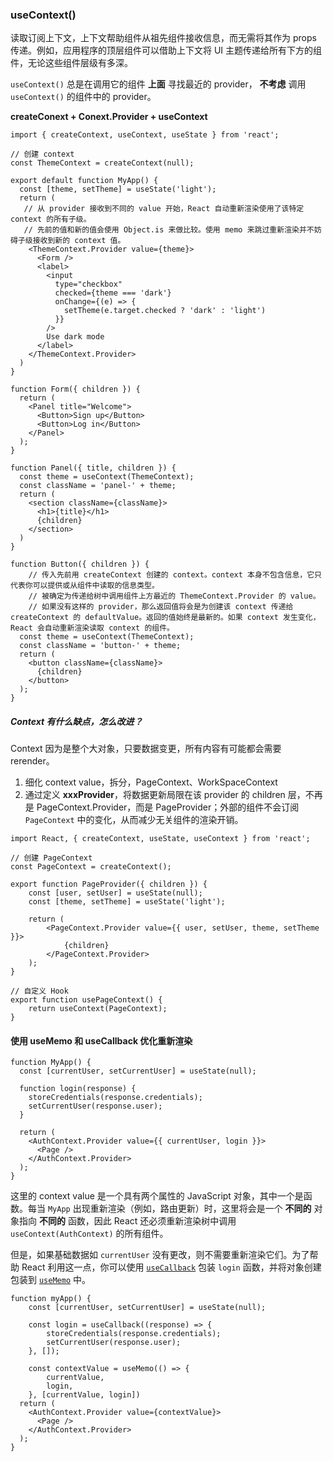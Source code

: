### useContext()

读取订阅上下文，上下文帮助组件从祖先组件接收信息，而无需将其作为 props 传递。例如，应用程序的顶层组件可以借助上下文将 UI 主题传递给所有下方的组件，无论这些组件层级有多深。

`useContext()` 总是在调用它的组件 **上面** 寻找最近的 provider， **不考虑** 调用 `useContext()` 的组件中的 provider。

**createConext + Conext.Provider + useContext**

```
import { createContext, useContext, useState } from 'react';

// 创建 context
const ThemeContext = createContext(null);

export default function MyApp() {
  const [theme, setTheme] = useState('light');
  return (
   // 从 provider 接收到不同的 value 开始，React 自动重新渲染使用了该特定 context 的所有子级。
   // 先前的值和新的值会使用 Object.is 来做比较。使用 memo 来跳过重新渲染并不妨碍子级接收到新的 context 值。
    <ThemeContext.Provider value={theme}>
      <Form />
      <label>
        <input
          type="checkbox"
          checked={theme === 'dark'}
          onChange={(e) => {
            setTheme(e.target.checked ? 'dark' : 'light')
          }}
        />
        Use dark mode
      </label>
    </ThemeContext.Provider>
  )
}

function Form({ children }) {
  return (
    <Panel title="Welcome">
      <Button>Sign up</Button>
      <Button>Log in</Button>
    </Panel>
  );
}

function Panel({ title, children }) {
  const theme = useContext(ThemeContext);
  const className = 'panel-' + theme;
  return (
    <section className={className}>
      <h1>{title}</h1>
      {children}
    </section>
  )
}

function Button({ children }) {
	// 传入先前用 createContext 创建的 context。context 本身不包含信息，它只代表你可以提供或从组件中读取的信息类型。
	// 被确定为传递给树中调用组件上方最近的 ThemeContext.Provider 的 value。
	// 如果没有这样的 provider，那么返回值将会是为创建该 context 传递给 createContext 的 defaultValue。返回的值始终是最新的。如果 context 发生变化，React 会自动重新渲染读取 context 的组件。
  const theme = useContext(ThemeContext);
  const className = 'button-' + theme;
  return (
    <button className={className}>
      {children}
    </button>
  );
}

```



##### Context 有什么缺点，怎么改进？

Context 因为是整个大对象，只要数据变更，所有内容有可能都会需要 rerender。

1. 细化 context value，拆分，PageContext、WorkSpaceContext
2. 通过定义 **xxxProvider**，将数据更新局限在该 provider 的 children 层，不再是 PageContext.Provider，而是 PageProvider；外部的组件不会订阅 `PageContext` 中的变化，从而减少无关组件的渲染开销。

```
import React, { createContext, useState, useContext } from 'react';

// 创建 PageContext
const PageContext = createContext();

export function PageProvider({ children }) {
    const [user, setUser] = useState(null);
    const [theme, setTheme] = useState('light');

    return (
        <PageContext.Provider value={{ user, setUser, theme, setTheme }}>
            {children}
        </PageContext.Provider>
    );
}

// 自定义 Hook
export function usePageContext() {
    return useContext(PageContext);
}

```



#### 使用 useMemo 和 useCallback 优化重新渲染

```
function MyApp() {
  const [currentUser, setCurrentUser] = useState(null);

  function login(response) {
    storeCredentials(response.credentials);
    setCurrentUser(response.user);
  }

  return (
    <AuthContext.Provider value={{ currentUser, login }}>
      <Page />
    </AuthContext.Provider>
  );
}
```

这里的 context value 是一个具有两个属性的 JavaScript 对象，其中一个是函数。每当 `MyApp` 出现重新渲染（例如，路由更新）时，这里将会是一个 **不同的** 对象指向 **不同的** 函数，因此 React 还必须重新渲染树中调用 `useContext(AuthContext)` 的所有组件。

但是，如果基础数据如 `currentUser` 没有更改，则不需要重新渲染它们。为了帮助 React 利用这一点，你可以使用 [`useCallback`](https://zh-hans.react.dev/reference/react/useCallback) 包装 `login` 函数，并将对象创建包装到 [`useMemo`](https://zh-hans.react.dev/reference/react/useMemo) 中。

```
function myApp() {
	const [currentUser, setCurrentUser] = useState(null);
	
	const login = useCallback((response) => {
	    storeCredentials(response.credentials);
    	setCurrentUser(response.user);
	}, []);
	
	const contextValue = useMemo(() => {
		currentValue,
		login,
	}, [currentValue, login])
  return (
    <AuthContext.Provider value={contextValue}>
      <Page />
    </AuthContext.Provider>
  );
}
```




